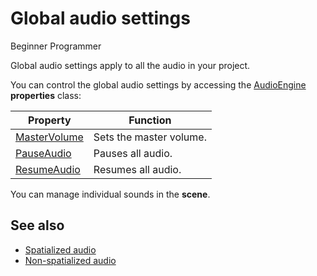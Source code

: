# Global audio settings

<span class="label label-doc-level">Beginner</span>
<span class="label label-doc-audience">Programmer</span>

Global audio settings apply to all the audio in your project. 

You can control the global audio settings by accessing the [AudioEngine](xref="SiliconStudio.Xenko.Audio.AudioEngine") **properties** class:

| Property | Function |
|--- | --- |
| [MasterVolume](xref="SiliconStudio.Xenko.Audio.AudioEngine.MasterVolume") | Sets the master volume. |
| [PauseAudio](xref="SiliconStudio.Xenko.Audio.AudioEngine.PauseAudio") | Pauses all audio. |
| [ResumeAudio](xref="SiliconStudio.Xenko.Audio.AudioEngine.ResumeAudio") | Resumes all audio. |

You can manage individual sounds in the **scene**.

## See also
* [Spatialized audio](spatialized-audio.md)
* [Non-spatialized audio](non-spatialized-audio.md)